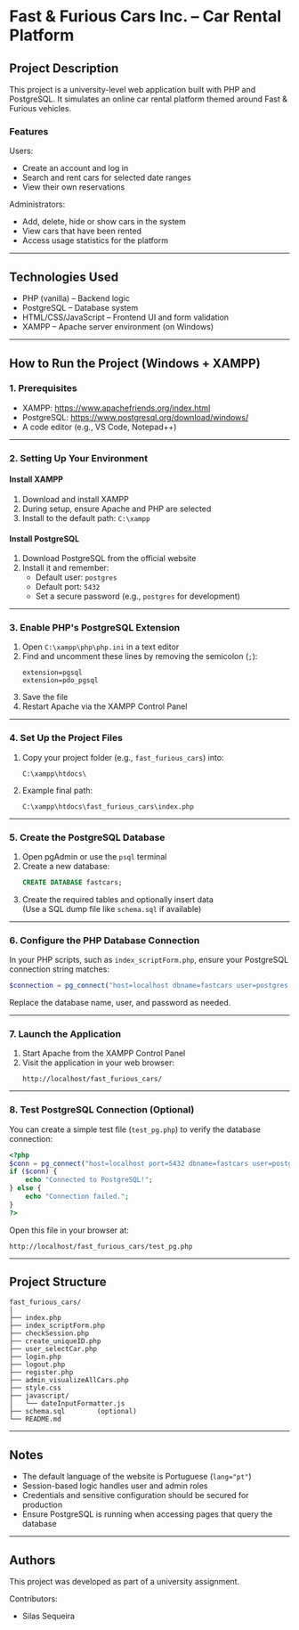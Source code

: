 # Fast & Furious Cars Inc. – Car Rental Platform

## Project Description

This project is a university-level web application built with PHP and PostgreSQL. It simulates an online car rental platform themed around Fast & Furious vehicles.

### Features

Users:
- Create an account and log in
- Search and rent cars for selected date ranges
- View their own reservations

Administrators:
- Add, delete, hide or show cars in the system
- View cars that have been rented
- Access usage statistics for the platform

---

## Technologies Used

- PHP (vanilla) – Backend logic
- PostgreSQL – Database system
- HTML/CSS/JavaScript – Frontend UI and form validation
- XAMPP – Apache server environment (on Windows)

---

## How to Run the Project (Windows + XAMPP)

### 1. Prerequisites

- XAMPP: https://www.apachefriends.org/index.html
- PostgreSQL: https://www.postgresql.org/download/windows/
- A code editor (e.g., VS Code, Notepad++)

---

### 2. Setting Up Your Environment

#### Install XAMPP

1. Download and install XAMPP
2. During setup, ensure Apache and PHP are selected
3. Install to the default path: `C:\xampp`

#### Install PostgreSQL

1. Download PostgreSQL from the official website
2. Install it and remember:
   - Default user: `postgres`
   - Default port: `5432`
   - Set a secure password (e.g., `postgres` for development)

---

### 3. Enable PHP's PostgreSQL Extension

1. Open `C:\xampp\php\php.ini` in a text editor
2. Find and uncomment these lines by removing the semicolon (`;`):
   ```
   extension=pgsql
   extension=pdo_pgsql
   ```
3. Save the file
4. Restart Apache via the XAMPP Control Panel

---

### 4. Set Up the Project Files

1. Copy your project folder (e.g., `fast_furious_cars`) into:
   ```
   C:\xampp\htdocs\
   ```
2. Example final path:
   ```
   C:\xampp\htdocs\fast_furious_cars\index.php
   ```

---

### 5. Create the PostgreSQL Database

1. Open pgAdmin or use the `psql` terminal
2. Create a new database:
   ```sql
   CREATE DATABASE fastcars;
   ```
3. Create the required tables and optionally insert data  
   (Use a SQL dump file like `schema.sql` if available)

---

### 6. Configure the PHP Database Connection

In your PHP scripts, such as `index_scriptForm.php`, ensure your PostgreSQL connection string matches:

```php
$connection = pg_connect("host=localhost dbname=fastcars user=postgres password=postgres port=5432");
```

Replace the database name, user, and password as needed.

---

### 7. Launch the Application

1. Start Apache from the XAMPP Control Panel
2. Visit the application in your web browser:
   ```
   http://localhost/fast_furious_cars/
   ```

---

### 8. Test PostgreSQL Connection (Optional)

You can create a simple test file (`test_pg.php`) to verify the database connection:

```php
<?php
$conn = pg_connect("host=localhost port=5432 dbname=fastcars user=postgres password=postgres");
if ($conn) {
    echo "Connected to PostgreSQL!";
} else {
    echo "Connection failed.";
}
?>
```

Open this file in your browser at:
```
http://localhost/fast_furious_cars/test_pg.php
```

---

## Project Structure

```
fast_furious_cars/
│
├── index.php
├── index_scriptForm.php
├── checkSession.php
├── create_uniqueID.php
├── user_selectCar.php
├── login.php
├── logout.php
├── register.php
├── admin_visualizeAllCars.php
├── style.css
├── javascript/
│   └── dateInputFormatter.js
├── schema.sql        (optional)
└── README.md
```

---

## Notes

- The default language of the website is Portuguese (`lang="pt"`)
- Session-based logic handles user and admin roles
- Credentials and sensitive configuration should be secured for production
- Ensure PostgreSQL is running when accessing pages that query the database

---

## Authors

This project was developed as part of a university assignment.

Contributors:
- Silas Sequeira